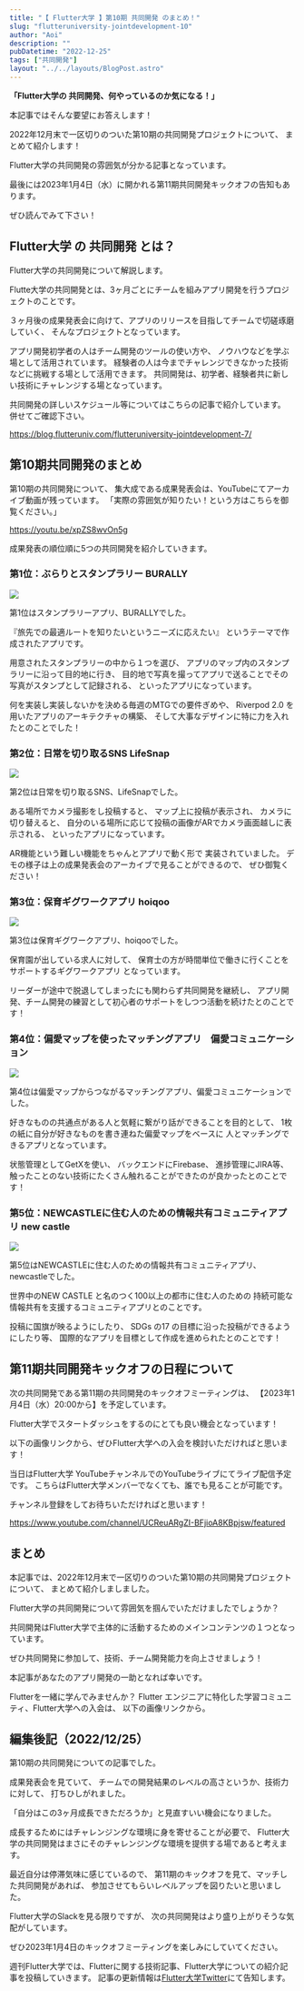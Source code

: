 ```yaml
---
title: "【 Flutter大学 】第10期 共同開発 のまとめ！"
slug: "flutteruniversity-jointdevelopment-10"
author: "Aoi"
description: ""
pubDatetime: "2022-12-25"
tags: ["共同開発"]
layout: "../../layouts/BlogPost.astro"
---
```


**「Flutter大学の 共同開発、何やっているのか気になる！」**

本記事ではそんな要望にお答えします！

2022年12月末で一区切りのついた第10期の共同開発プロジェクトについて、
まとめて紹介します！

Flutter大学の共同開発の雰囲気が分かる記事となっています。

最後には2023年1月4日（水）に開かれる第11期共同開発キックオフの告知もあります。

ぜひ読んでみて下さい！

## Flutter大学 の 共同開発 とは？

Flutter大学の共同開発について解説します。

Flutte大学の共同開発とは、3ヶ月ごとにチームを組みアプリ開発を行うプロジェクトのことです。

３ヶ月後の成果発表会に向けて、アプリのリリースを目指してチームで切磋琢磨していく、
そんなプロジェクトとなっています。

アプリ開発初学者の人はチーム開発のツールの使い方や、
ノウハウなどを学ぶ場として活用されています。
経験者の人は今までチャレンジできなかった技術などに挑戦する場として活用できます。
共同開発は、初学者、経験者共に新しい技術にチャレンジする場となっています。

共同開発の詳しいスケジュール等についてはこちらの記事で紹介しています。
併せてご確認下さい。

https://blog.flutteruniv.com/flutteruniversity-jointdevelopment-7/

## 第10期共同開発のまとめ

第10期の共同開発について、
集大成である成果発表会は、YouTubeにてアーカイブ動画が残っています。
「実際の雰囲気が知りたい！という方はこちらを御覧ください。」

https://youtu.be/xpZS8wvOn5g

成果発表の順位順に5つの共同開発を紹介していきます。

### 第1位：ぶらりとスタンプラリー BURALLY

![](/images/wp-content/uploads/2022/12/WordPress-素材-18.webp)

第1位はスタンプラリーアプリ、BURALLYでした。

『旅先での最適ルートを知りたいというニーズに応えたい』
というテーマで作成されたアプリです。

用意されたスタンプラリーの中から１つを選び、
アプリのマップ内のスタンプラリーに沿って目的地に行き、
目的地で写真を撮ってアプリで送ることでその写真がスタンプとして記録される、
といったアプリになっています。

何を実装し実装しないかを決める毎週のMTGでの要件ぎめや、
Riverpod 2.0 を用いたアプリのアーキテクチャの構築、
そして大事なデザインに特に力を入れたとのことでした！

### 第2位：日常を切り取るSNS LifeSnap

![](/images/wp-content/uploads/2022/12/WordPress-素材-19.webp)

第2位は日常を切り取るSNS、LifeSnapでした。

ある場所でカメラ撮影をし投稿すると、
マップ上に投稿が表示され、
カメラに切り替えると、
自分のいる場所に応じて投稿の画像がARでカメラ画面越しに表示される、
といったアプリになっています。

AR機能という難しい機能をちゃんとアプリで動く形で
実装されていました。
デモの様子は上の成果発表会のアーカイブで見ることができるので、
ぜひ御覧ください！

### 第3位：保育ギグワークアプリ hoiqoo

![](/images/wp-content/uploads/2022/12/WordPress-素材-20.webp)

第3位は保育ギグワークアプリ、hoiqooでした。

保育園が出している求人に対して、
保育士の方が時間単位で働きに行くことをサポートするギグワークアプリ
となっています。

リーダーが途中で脱退してしまったにも関わらず共同開発を継続し、
アプリ開発、チーム開発の練習として初心者のサポートをしつつ活動を続けたとのことです！

### 第4位：偏愛マップを使ったマッチングアプリ　偏愛コミュニケーション

![](/images/wp-content/uploads/2022/12/WordPress-素材-22.webp)

第4位は偏愛マップからつながるマッチングアプリ、偏愛コミュニケーションでした。

好きなものの共通点がある人と気軽に繋がり話ができることを目的として、
1枚の紙に自分が好きなものを書き連ねた偏愛マップをベースに
人とマッチングできるアプリとなっています。

状態管理としてGetXを使い、
バックエンドにFirebase、
進捗管理にJIRA等、
触ったことのない技術にたくさん触れることができたのが良かったとのことです！

### 第5位：NEWCASTLEに住む人のための情報共有コミュニティアプリ new castle

![](/images/wp-content/uploads/2022/12/WordPress-素材-21.webp)

第5位はNEWCASTLEに住む人のための情報共有コミュニティアプリ、newcastleでした。

世界中のNEW CASTLE と名のつく100以上の都市に住む人のための
持続可能な情報共有を支援するコミュニティアプリとのことです。

投稿に国旗が映るようにしたり、
SDGs の17 の目標に沿った投稿ができるようにしたり等、
国際的なアプリを目標として作成を進められたとのことです！

## 第11期共同開発キックオフの日程について

次の共同開発である第11期の共同開発のキックオフミーティングは、
【2023年1月4日（水）20:00から】を予定しています。

Flutter大学でスタートダッシュをするのにとても良い機会となっています！

以下の画像リンクから、ぜひFlutter大学への入会を検討いただければと思います！

当日はFlutter大学 YouTubeチャンネルでのYouTubeライブにてライブ配信予定です。
こちらはFlutter大学メンバーでなくても、誰でも見ることが可能です。

チャンネル登録をしてお待ちいただければと思います！

https://www.youtube.com/channel/UCReuARgZI-BFjioA8KBpjsw/featured

## まとめ

本記事では、2022年12月末で一区切りのついた第10期の共同開発プロジェクトについて、
まとめて紹介しましました。

Flutter大学の共同開発について雰囲気を掴んでいただけましたでしょうか？

共同開発はFlutter大学で主体的に活動するためのメインコンテンツの１つとなっています。

ぜひ共同開発に参加して、技術、チーム開発能力を向上させましょう！

本記事があなたのアプリ開発の一助となれば幸いです。

Flutterを一緒に学んでみませんか？
Flutter エンジニアに特化した学習コミュニティ、Flutter大学への入会は、
以下の画像リンクから。

## 編集後記（2022/12/25）

第10期の共同開発についての記事でした。

成果発表会を見ていて、
チームでの開発結果のレベルの高さというか、技術力に対して、
打ちひしがれました。

「自分はこの3ヶ月成長できただろうか」と見直すいい機会になりました。

成長するためにはチャレンジングな環境に身を寄せることが必要で、
Flutter大学の共同開発はまさにそのチャレンジングな環境を提供する場であると考えます。

最近自分は停滞気味に感じているので、
第11期のキックオフを見て、マッチした共同開発があれば、
参加させてもらいレベルアップを図りたいと思いました。

Flutter大学のSlackを見る限りですが、
次の共同開発はより盛り上がりそうな気配がしています。

ぜひ2023年1月4日のキックオフミーティングを楽しみにしていてください。

週刊Flutter大学では、Flutterに関する技術記事、Flutter大学についての紹介記事を投稿していきます。
記事の更新情報は[Flutter大学Twitter](https://twitter.com/FlutterUniv)にて告知します。

